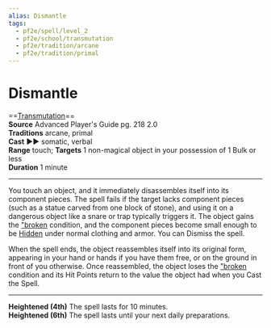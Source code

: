 ```yaml
---
alias: Dismantle
tags:
  - pf2e/spell/level_2
  - pf2e/school/transmutation
  - pf2e/tradition/arcane
  - pf2e/tradition/primal
---
```


# Dismantle

==[Transmutation](../../../Traits/Transmutation.md)==  
__Source__ Advanced Player's Guide pg. 218 2.0  
**Traditions** arcane, primal  
**Cast** ►► somatic, verbal  
**Range** touch; **Targets** 1 non-magical object in your possession of 1 Bulk or less  
**Duration** 1 minute

---

You touch an object, and it immediately disassembles itself into its component pieces. The spell fails if the target lacks component pieces (such as a statue carved from one block of stone), and using it on a dangerous object like a snare or trap typically triggers it. The object gains the ["broken]("broken) condition, and the component pieces become small enough to be [Hidden](../../../Conditions/Hidden.md) under normal clothing and armor. You can Dismiss the spell.

When the spell ends, the object reassembles itself into its original form, appearing in your hand or hands if you have them free, or on the ground in front of you otherwise. Once reassembled, the object loses the ["broken]("broken) condition and its Hit Points return to the value the object had when you Cast the Spell.

<hr>

**Heightened (4th)** The spell lasts for 10 minutes.  
**Heightened (6th)** The spell lasts until your next daily preparations.
